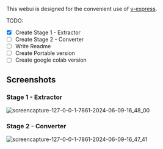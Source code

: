 This webui is designed for the convenient use of [v-express](https://github.com/tencent-ailab/V-Express/tree/main).

TODO:
- [x] Create Stage 1 - Extractor
- [ ] Create Stage 2 - Converter
- [ ] Write Readme
- [ ] Create Portable version
- [ ] Create google colab version

## Screenshots
### Stage 1 - Extractor

![screencapture-127-0-0-1-7861-2024-06-09-16_48_00](https://github.com/daswer123/v-express-webui/assets/22278673/245a4dd2-cdec-4b26-8eb4-1fd9b957af25)

### Stage 2 - Converter

![screencapture-127-0-0-1-7861-2024-06-09-16_47_41](https://github.com/daswer123/v-express-webui/assets/22278673/a68de086-10b6-4072-839b-46cd59441c30)
